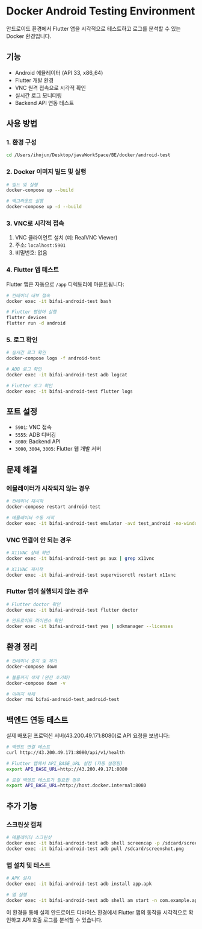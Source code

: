 # Docker Android Testing Environment

안드로이드 환경에서 Flutter 앱을 시각적으로 테스트하고 로그를 분석할 수 있는 Docker 환경입니다.

## 기능

- Android 에뮬레이터 (API 33, x86_64)
- Flutter 개발 환경
- VNC 원격 접속으로 시각적 확인
- 실시간 로그 모니터링
- Backend API 연동 테스트

## 사용 방법

### 1. 환경 구성

```bash
cd /Users/ihojun/Desktop/javaWorkSpace/BE/docker/android-test
```

### 2. Docker 이미지 빌드 및 실행

```bash
# 빌드 및 실행
docker-compose up --build

# 백그라운드 실행
docker-compose up -d --build
```

### 3. VNC로 시각적 접속

1. VNC 클라이언트 설치 (예: RealVNC Viewer)
2. 주소: `localhost:5901`
3. 비밀번호: 없음

### 4. Flutter 앱 테스트

Flutter 앱은 자동으로 `/app` 디렉토리에 마운트됩니다:

```bash
# 컨테이너 내부 접속
docker exec -it bifai-android-test bash

# Flutter 명령어 실행
flutter devices
flutter run -d android
```

### 5. 로그 확인

```bash
# 실시간 로그 확인
docker-compose logs -f android-test

# ADB 로그 확인
docker exec -it bifai-android-test adb logcat

# Flutter 로그 확인
docker exec -it bifai-android-test flutter logs
```

## 포트 설정

- `5901`: VNC 접속
- `5555`: ADB 디버깅
- `8080`: Backend API
- `3000`, `3004`, `3005`: Flutter 웹 개발 서버

## 문제 해결

### 에뮬레이터가 시작되지 않는 경우

```bash
# 컨테이너 재시작
docker-compose restart android-test

# 에뮬레이터 수동 시작
docker exec -it bifai-android-test emulator -avd test_android -no-window
```

### VNC 연결이 안 되는 경우

```bash
# X11VNC 상태 확인
docker exec -it bifai-android-test ps aux | grep x11vnc

# X11VNC 재시작
docker exec -it bifai-android-test supervisorctl restart x11vnc
```

### Flutter 앱이 실행되지 않는 경우

```bash
# Flutter doctor 확인
docker exec -it bifai-android-test flutter doctor

# 안드로이드 라이센스 확인
docker exec -it bifai-android-test yes | sdkmanager --licenses
```

## 환경 정리

```bash
# 컨테이너 중지 및 제거
docker-compose down

# 볼륨까지 삭제 (완전 초기화)
docker-compose down -v

# 이미지 삭제
docker rmi bifai-android-test_android-test
```

## 백엔드 연동 테스트

실제 배포된 프로덕션 서버(43.200.49.171:8080)로 API 요청을 보냅니다:

```bash
# 백엔드 연결 테스트
curl http://43.200.49.171:8080/api/v1/health

# Flutter 앱에서 API_BASE_URL 설정 (자동 설정됨)
export API_BASE_URL=http://43.200.49.171:8080

# 로컬 백엔드 테스트가 필요한 경우
export API_BASE_URL=http://host.docker.internal:8080
```

## 추가 기능

### 스크린샷 캡처

```bash
# 에뮬레이터 스크린샷
docker exec -it bifai-android-test adb shell screencap -p /sdcard/screenshot.png
docker exec -it bifai-android-test adb pull /sdcard/screenshot.png
```

### 앱 설치 및 테스트

```bash
# APK 설치
docker exec -it bifai-android-test adb install app.apk

# 앱 실행
docker exec -it bifai-android-test adb shell am start -n com.example.app/.MainActivity
```

이 환경을 통해 실제 안드로이드 디바이스 환경에서 Flutter 앱의 동작을 시각적으로 확인하고 API 호출 로그를 분석할 수 있습니다.